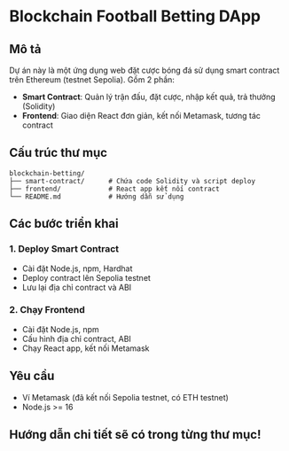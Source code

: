 # Blockchain Football Betting DApp

## Mô tả
Dự án này là một ứng dụng web đặt cược bóng đá sử dụng smart contract trên Ethereum (testnet Sepolia). Gồm 2 phần:
- **Smart Contract**: Quản lý trận đấu, đặt cược, nhập kết quả, trả thưởng (Solidity)
- **Frontend**: Giao diện React đơn giản, kết nối Metamask, tương tác contract

## Cấu trúc thư mục
```
blockchain-betting/
├── smart-contract/      # Chứa code Solidity và script deploy
├── frontend/            # React app kết nối contract
└── README.md            # Hướng dẫn sử dụng
```

## Các bước triển khai

### 1. Deploy Smart Contract
- Cài đặt Node.js, npm, Hardhat
- Deploy contract lên Sepolia testnet
- Lưu lại địa chỉ contract và ABI

### 2. Chạy Frontend
- Cài đặt Node.js, npm
- Cấu hình địa chỉ contract, ABI
- Chạy React app, kết nối Metamask

## Yêu cầu
- Ví Metamask (đã kết nối Sepolia testnet, có ETH testnet)
- Node.js >= 16

## Hướng dẫn chi tiết sẽ có trong từng thư mục! 